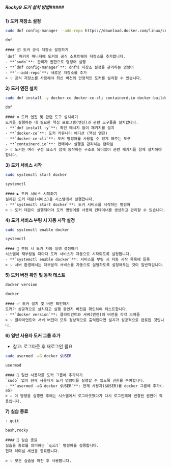 ##### Rocky9 도커 설치 방법#####

**1) 도커 저장소 설정**

```bash
sudo dnf config-manager --add-repo https://download.docker.com/linux/centos/docker-ce.repo
```

```tech
dnf
```
```desc
#### 📦 도커 공식 저장소 설정하기
`dnf` 패키지 매니저에 도커의 공식 소프트웨어 저장소를 추가합니다.
- **`sudo`**: 관리자 권한으로 명령어 실행
- **`dnf config-manager`**: dnf의 저장소 설정을 관리하는 명령어
- **`--add-repo`**: 새로운 저장소를 추가
> 💡 공식 저장소를 사용해야 최신 버전의 안정적인 도커를 설치할 수 있습니다.
```

**2) 도커 엔진 설치**

```bash
sudo dnf install -y docker-ce docker-ce-cli containerd.io docker-buildx-plugin docker-compose-plugin
```

```tech
dnf
```
```desc
#### ⚙️ 도커 엔진 및 관련 도구 설치하기
도커를 실행하는 데 필요한 핵심 프로그램(엔진)과 관련 도구들을 설치합니다.
- **`dnf install -y`**: 확인 메시지 없이 패키지를 설치
- **`docker-ce`**: 도커 커뮤니티 에디션 (핵심 엔진)
- **`docker-ce-cli`**: 도커 명령어를 사용할 수 있게 해주는 도구
- **`containerd.io`**: 컨테이너 실행을 관리하는 런타임
> 💡 도커는 여러 구성 요소가 함께 동작하는 구조로 되어있어 관련 패키지를 함께 설치해야 합니다.
```

**3) 도커 서비스 시작**

```bash
sudo systemctl start docker
```

```tech
systemctl
```
```desc
#### ▶️ 도커 서비스 시작하기
설치된 도커 데몬(서비스)을 시스템에서 실행합니다.
- **`systemctl start docker`**: 도커 서비스를 시작하는 명령어
> 💡 도커 데몬이 실행되어야 도커 명령어를 사용해 컨테이너를 생성하고 관리할 수 있습니다.
```

**4) 도커 서비스 부팅 시 자동 시작 설정**

```bash
sudo systemctl enable docker
```

```tech
systemctl
```
```desc
#### 🚀 부팅 시 도커 자동 실행 설정하기
시스템이 재부팅될 때마다 도커 서비스가 자동으로 시작되도록 설정합니다.
- **`systemctl enable docker`**: 서비스를 부팅 시 자동 시작 목록에 등록
> 💡 서버 환경에서는 대부분의 서비스를 자동으로 실행하도록 설정해두는 것이 일반적입니다.
```


**5) 도커 버전 확인 및 동작 테스트**

```bash
docker version
```

```tech
docker
```
```desc
#### ✅ 도커 설치 및 버전 확인하기
도커가 성공적으로 설치되고 실행 중인지 버전을 확인하여 테스트합니다.
- **`docker version`**: 클라이언트와 서버(엔진)의 버전을 각각 보여줌
> 💡 클라이언트와 서버 버전이 모두 정상적으로 출력된다면 설치가 성공적으로 완료된 것입니다.
```

**6) 일반 사용자 도커 그룹 추가**

* 참고: 로그아웃 후 재로그인 필요

```bash
sudo usermod -aG docker $USER
```

```tech
usermod
```
```desc
#### 👤 일반 사용자를 도커 그룹에 추가하기
`sudo` 없이 현재 사용자가 도커 명령어를 실행할 수 있도록 권한을 부여합니다.
- **`usermod -aG docker $USER`**: 현재 사용자($USER)를 docker 그룹에 추가(-aG)
> ⚠️ 이 명령을 실행한 후에는 시스템에서 로그아웃했다가 다시 로그인해야 변경된 권한이 적용됩니다.
```

**7) 실습 종료**

```bash
: quit
```

```tech
bash,rocky
```

```desc
#### 👋 실습 종료
실습을 종료를 의미하는 `quit` 명령어를 실행합니다.
현재 터미널 세션을 종료합니다.

> 💡 모든 실습을 마친 후 사용합니다.
```